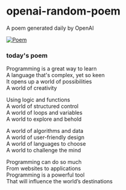 
# openai-random-poem
 A poem generated daily by OpenAI

[![Poem](https://github.com/fbiego/openai-random-poem/actions/workflows/main.yml/badge.svg)](https://github.com/fbiego/openai-random-poem/actions/workflows/main.yml)

### today's poem  
  
Programming is a great way to learn  
A language that's complex, yet so keen  
It opens up a world of possibilities  
A world of creativity  
  
Using logic and functions  
A world of structured control  
A world of loops and variables  
A world to explore and behold  
  
A world of algorithms and data  
A world of user-friendly design  
A world of languages to choose  
A world to challenge the mind  
  
Programming can do so much  
From websites to applications  
Programming is a powerful tool  
That will influence the world’s destinations